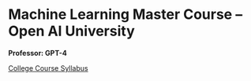 # Machine Learning Master Course – Open AI University

**Professor: GPT-4**

[College Course Syllabus](./ML_Master_Course_Open_AI_University.md)


